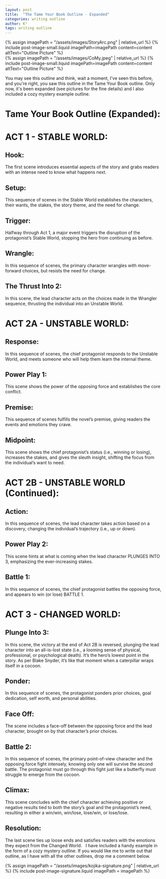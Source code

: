 ```yaml
---
layout: post
title:  "The Tame Your Book Outline - Expanded"
categories: writing outline
author: K°
tags: writing outline
---
```


<div>
{% assign imagePath = "/assets/images/StoryArc.png" | relative_url %}
{% include post-image-small.liquid imagePath=imagePath content=content 
altText="Outline Picture" %}
</div>
<div>
{% assign imagePath = "/assets/images/CoMy.jpeg" | relative_url %}
{% include post-image-small.liquid imagePath=imagePath content=content 
altText="Outline Picture" %}
</div>

You may see this outline and think, wait a moment, I've seen this before, and you're right, you saw this outline in the Tame Your Book outline. Only now, it's been expanded (see pictures for the fine details) and I also included a cozy mystery example outline.
&nbsp;
# Tame Your Book Outline (Expanded):
# ACT 1 - STABLE WORLD:
## Hook:
The first scene introduces essential aspects of the story and grabs readers with an intense need to know what happens next.
&nbsp;
## Setup:
This sequence of scenes in the Stable World establishes the characters, their wants, the stakes, the story theme, and the need for change.
&nbsp;
## Trigger:
Halfway through Act 1, a major event triggers the disruption of the protagonist’s Stable World, stopping the hero from continuing as before.
&nbsp;
## Wrangle:
In this sequence of scenes, the primary character wrangles with move-forward choices, but resists the need for change.
&nbsp;
## The Thrust Into 2:
In this scene, the lead character acts on the choices made in the Wrangler sequence, thrusting the individual into an Unstable World.
&nbsp;
# ACT 2A - UNSTABLE WORLD:
## Response:
In this sequence of scenes, the chief protagonist responds to the Unstable World, and meets someone who will help them learn the internal theme.
&nbsp;
## Power Play 1:
This scene shows the power of the opposing force and establishes the core conflict.
&nbsp;
## Premise:
This sequence of scenes fulfills the novel’s premise, giving readers the events and emotions they crave.
&nbsp;
## Midpoint:
This scene shows the chief protagonist’s status (i.e., winning or losing), increases the stakes, and gives the sleuth insight, shifting the focus from the individual’s want to need.
&nbsp;
# ACT 2B - UNSTABLE WORLD (Continued):
## Action:
In this sequence of scenes, the lead character takes action based on a discovery, changing the individual’s trajectory (i.e., up or down).
&nbsp;
## Power Play 2:
This scene hints at what is coming when the lead character PLUNGES INTO 3, emphasizing the ever-increasing stakes.
&nbsp;
## Battle 1:
In this sequence of scenes, the chief protagonist battles the opposing force, and appears to win (or lose) BATTLE 1.
&nbsp;
# ACT 3 - CHANGED WORLD:
## Plunge Into 3:
In this scene, the victory at the end of Act 2B is reversed, plunging the lead character into an all-is-lost state (i.e., a looming sense of physical, professional, or psychological death). It’s the hero’s lowest point in the story. As per Blake Snyder, it’s like that moment when a caterpillar wraps itself in a cocoon.
&nbsp;
## Ponder:
In this sequence of scenes, the protagonist ponders prior choices, goal dedication, self worth, and personal abilities.
&nbsp;
## Face Off:
The scene includes a face-off between the opposing force and the lead character, brought on by that character’s prior choices.
&nbsp;
## Battle 2:
In this sequence of scenes, the primary point-of-view character and the opposing force fight intensely, knowing only one will survive the second battle. The protagonist must go through this fight just like a butterfly must struggle to emerge from the cocoon.
&nbsp;
## Climax:
This scene concludes with the chief character achieving positive or negative results tied to both the story’s goal and the protagonist’s need, resulting in either a win/win, win/lose, lose/win, or lose/lose.
&nbsp;
## Resolution:
The last scene ties up loose ends and satisfies readers with the emotions they expect from the Changed World.
&nbsp;
I have included a handy example in the form of a cozy mystery outline. If you would like me to write out that outline, as I have with all the other outlines, drop me a comment below.
&nbsp;
<!-- signature -->
{% assign imagePath = "/assets/images/kojika-signature.png" | relative_url %}
{% include post-image-signature.liquid imagePath = imagePath %}
